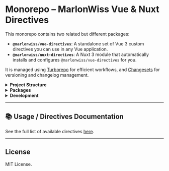 # Monorepo – MarlonWiss Vue & Nuxt Directives

This monorepo contains two related but different packages:

- **`@marlonwiss/vue-directives`**: A standalone set of Vue 3 custom directives you can use in any Vue application.
- **`@marlonwiss/nuxt-directives`**: A Nuxt 3 module that automatically installs and configures `@marlonwiss/vue-directives` for you.

It is managed using [Turborepo](https://turbo.build/repo) for efficient workflows, and [Changesets](https://github.com/changesets/changesets) for versioning and changelog management.

<details>
<summary><strong>Project Structure</strong></summary>

```
/
├── .changeset/        # Changesets configuration
├── .turbo/            # Turborepo cache
├── node_modules/      # Root dependencies
├── packages/
│   ├── nuxt-directives/
│   │   ├── src/
│   │   │   └── runtime/
│   │   │       │── types/
|   |   |       │   └── ...
│   │   │       ├── ...
│   │   ├── dist/      # Built files
│   │   ├── CHANGELOG.md
│   │   ├── package.json
│   │   └── tsconfig.json
│   └── vue-directives/
│       ├── src/
│       │   ├── directives/
│       │   │   └── ...
│       │   ├── plugins/
│       │   │   └── ...
│       │   └── utils/
│       │       └── ...
│       ├── dist/      # Built files
│       ├── CHANGELOG.md
│       ├── package.json
│       └── tsconfig.json
└── package.json       # Root package
```

</details>

<details>
<summary><strong>Packages</strong></summary>

### [`@marlonwiss/vue-directives`](packages/vue-directives/README.md)

This package provides a collection of Vue 3 custom directives

**Changelog**: [View CHANGELOG.md](packages/vue-directives/CHANGELOG.md)

**Directives**: [View Directives.md](./Directives.md)

---

### [`@marlonwiss/nuxt-directives`](packages/nuxt-directives/README.md)

This package wraps the `vue-directives` into a Nuxt 3 module:

- Registers the Vue directives automatically in your Nuxt application.
- Offers type definitions and runtime auto-imports for better developer experience.

**Changelog**: [View CHANGELOG.md](packages/nuxt-directives/CHANGELOG.md)

**Directives**: [View Directives.md](./Directives.md)
</details>

<details>
<summary><strong>Development</strong></summary>

This project uses **Turborepo** to orchestrate tasks across packages.

Common commands:

```bash
pnpm install         # Install dependencies
pnpm dev:prepare     # Prepare Nuxt
pnpm build           # Build all packages
pnpm changeset       # Create a new changeset for versioning
```

</details>

---

## 📚 Usage / Directives Documentation

See the full list of available directives [here](./../../Directives.md).

---

## License

MIT License.


